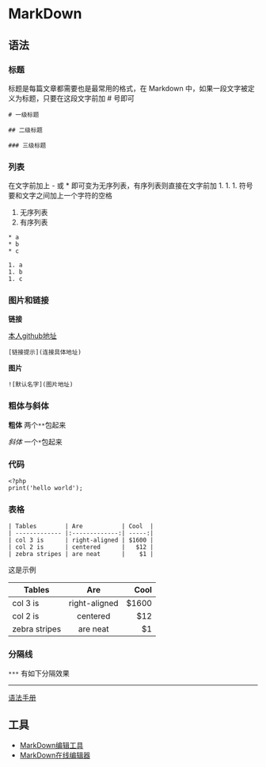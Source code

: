 # MarkDown

## 语法

### 标题

标题是每篇文章都需要也是最常用的格式，在 Markdown 中，如果一段文字被定义为标题，只要在这段文字前加 # 号即可

```
# 一级标题

## 二级标题

### 三级标题
```

### 列表

在文字前加上 - 或 * 即可变为无序列表，有序列表则直接在文字前加 1. 1. 1. 符号要和文字之间加上一个字符的空格

1. 无序列表
1. 有序列表

```
* a
* b
* c

1. a
1. b
1. c
```

### 图片和链接

**链接**

[本人github地址](https://github.com/ironxu)

```
[链接提示](连接具体地址)
```

**图片**

```![默认名字](图片地址)```

### 粗体与斜体

**粗体** 两个`**`包起来

*斜体* 一个`*`包起来

### 代码


```
<?php
print('hello world');
```

### 表格

```
| Tables        | Are           | Cool  |
| ------------- |:-------------:| -----:|
| col 3 is      | right-aligned | $1600 |
| col 2 is      | centered      |   $12 |
| zebra stripes | are neat      |    $1 |
```

这是示例

| Tables        | Are           | Cool  |
| ------------- |:-------------:| -----:|
| col 3 is      | right-aligned | $1600 |
| col 2 is      | centered      |   $12 |
| zebra stripes | are neat      |    $1 |

### 分隔线

`***` 有如下分隔效果

***

[语法手册](http://wowubuntu.com/markdown/#list)

## 工具

- [MarkDown编辑工具](http://www.markdownpad.com/)
- [MarkDown在线编辑器](http://mdp.tylingsoft.com/)